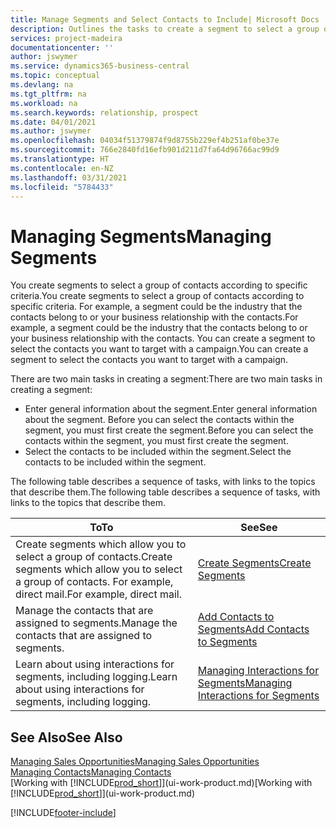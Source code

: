 ```yaml
---
title: Manage Segments and Select Contacts to Include| Microsoft Docs
description: Outlines the tasks to create a segment to select a group of contacts according to specific criteria, for example, contacts in a particular industry that you want to target.
services: project-madeira
documentationcenter: ''
author: jswymer
ms.service: dynamics365-business-central
ms.topic: conceptual
ms.devlang: na
ms.tgt_pltfrm: na
ms.workload: na
ms.search.keywords: relationship, prospect
ms.date: 04/01/2021
ms.author: jswymer
ms.openlocfilehash: 04034f51379874f9d8755b229ef4b251af0be37e
ms.sourcegitcommit: 766e2840fd16efb901d211d7fa64d96766ac99d9
ms.translationtype: HT
ms.contentlocale: en-NZ
ms.lasthandoff: 03/31/2021
ms.locfileid: "5784433"
---
```

# <a name="managing-segments"></a><span data-ttu-id="098b2-103">Managing Segments</span><span class="sxs-lookup"><span data-stu-id="098b2-103">Managing Segments</span></span>
<span data-ttu-id="098b2-104">You create segments to select a group of contacts according to specific criteria.</span><span class="sxs-lookup"><span data-stu-id="098b2-104">You create segments to select a group of contacts according to specific criteria.</span></span> <span data-ttu-id="098b2-105">For example, a segment could be the industry that the contacts belong to or your business relationship with the contacts.</span><span class="sxs-lookup"><span data-stu-id="098b2-105">For example, a segment could be the industry that the contacts belong to or your business relationship with the contacts.</span></span> <span data-ttu-id="098b2-106">You can create a segment to select the contacts you want to target with a campaign.</span><span class="sxs-lookup"><span data-stu-id="098b2-106">You can create a segment to select the contacts you want to target with a campaign.</span></span>

<span data-ttu-id="098b2-107">There are two main tasks in creating a segment:</span><span class="sxs-lookup"><span data-stu-id="098b2-107">There are two main tasks in creating a segment:</span></span>

* <span data-ttu-id="098b2-108">Enter general information about the segment.</span><span class="sxs-lookup"><span data-stu-id="098b2-108">Enter general information about the segment.</span></span> <span data-ttu-id="098b2-109">Before you can select the contacts within the segment, you must first create the segment.</span><span class="sxs-lookup"><span data-stu-id="098b2-109">Before you can select the contacts within the segment, you must first create the segment.</span></span>
* <span data-ttu-id="098b2-110">Select the contacts to be included within the segment.</span><span class="sxs-lookup"><span data-stu-id="098b2-110">Select the contacts to be included within the segment.</span></span>

<span data-ttu-id="098b2-111">The following table describes a sequence of tasks, with links to the topics that describe them.</span><span class="sxs-lookup"><span data-stu-id="098b2-111">The following table describes a sequence of tasks, with links to the topics that describe them.</span></span>

| <span data-ttu-id="098b2-112">To</span><span class="sxs-lookup"><span data-stu-id="098b2-112">To</span></span> | <span data-ttu-id="098b2-113">See</span><span class="sxs-lookup"><span data-stu-id="098b2-113">See</span></span> |
| --- | --- |
| <span data-ttu-id="098b2-114">Create segments which allow you to select a group of contacts.</span><span class="sxs-lookup"><span data-stu-id="098b2-114">Create segments which allow you to select a group of contacts.</span></span> <span data-ttu-id="098b2-115">For example, direct mail.</span><span class="sxs-lookup"><span data-stu-id="098b2-115">For example, direct mail.</span></span> |[<span data-ttu-id="098b2-116">Create Segments</span><span class="sxs-lookup"><span data-stu-id="098b2-116">Create Segments</span></span>](marketing-how-create-segment.md) |
| <span data-ttu-id="098b2-117">Manage the contacts that are assigned to segments.</span><span class="sxs-lookup"><span data-stu-id="098b2-117">Manage the contacts that are assigned to segments.</span></span> |[<span data-ttu-id="098b2-118">Add Contacts to Segments</span><span class="sxs-lookup"><span data-stu-id="098b2-118">Add Contacts to Segments</span></span>](marketing-add-contact-segment.md) |
| <span data-ttu-id="098b2-119">Learn about using interactions for segments, including logging.</span><span class="sxs-lookup"><span data-stu-id="098b2-119">Learn about using interactions for segments, including logging.</span></span> |[<span data-ttu-id="098b2-120">Managing Interactions for Segments</span><span class="sxs-lookup"><span data-stu-id="098b2-120">Managing Interactions for Segments</span></span>](marketing-interaction-segments.md) |

## <a name="see-also"></a><span data-ttu-id="098b2-121">See Also</span><span class="sxs-lookup"><span data-stu-id="098b2-121">See Also</span></span>
[<span data-ttu-id="098b2-122">Managing Sales Opportunities</span><span class="sxs-lookup"><span data-stu-id="098b2-122">Managing Sales Opportunities</span></span>](marketing-manage-sales-opportunities.md)  
[<span data-ttu-id="098b2-123">Managing Contacts</span><span class="sxs-lookup"><span data-stu-id="098b2-123">Managing Contacts</span></span>](marketing-contacts.md)  
<span data-ttu-id="098b2-124">[Working with [!INCLUDE[prod_short](includes/prod_short.md)]](ui-work-product.md)</span><span class="sxs-lookup"><span data-stu-id="098b2-124">[Working with [!INCLUDE[prod_short](includes/prod_short.md)]](ui-work-product.md)</span></span>


[!INCLUDE[footer-include](includes/footer-banner.md)]